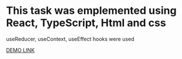 # This task was emplemented using React, TypeScript, Html and css

useReducer, useContext, useEffect hooks were used

[DEMO LINK](https://kirillmaslov.github.io/react_todo-app/)
